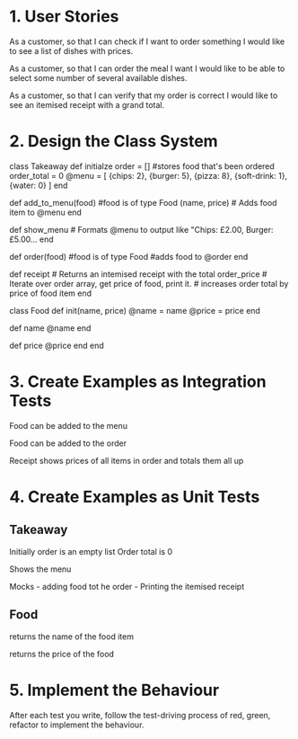 # 1. User Stories
As a customer, so that I can check if I want to order something
I would like to see a list of dishes with prices.

As a customer, so that I can order the meal I want
I would like to be able to select some number of several available dishes.

As a customer, so that I can verify that my order is correct
I would like to see an itemised receipt with a grand total.

# 2. Design the Class System
class Takeaway
  def initialze
    order = [] #stores food that's been ordered
    order_total = 0
    @menu = [
      {chips: 2},
      {burger: 5},
      {pizza: 8},
      {soft-drink: 1},
      {water: 0}
    ]
  end

  def add_to_menu(food) #food is of type Food (name, price)
    # Adds food item to @menu
  end

  def show_menu
    # Formats @menu to output like "Chips: £2.00, Burger: £5.00...
  end

  def order(food) #food is of type Food
    #adds food to @order
  end

  def receipt
    # Returns an intemised receipt with the total order_price
    # Iterate over order array, get price of food, print it. 
    # increases order total by price of food item
  end


class Food
  def init(name, price)
    @name = name
    @price = price
  end

  def name
    @name
  end

  def price
    @price
  end
end

# 3. Create Examples as Integration Tests
Food can be added to the menu

Food can be added to the order

Receipt shows prices of all items in order and totals them all up

# 4. Create Examples as Unit Tests
  ## Takeaway
Initially order is an empty list
          Order total is 0

Shows the menu

Mocks - adding food tot he order
      - Printing the itemised receipt

  ## Food

returns the name of the food item

returns the price of the food

# 5. Implement the Behaviour
After each test you write, follow the test-driving process of red, green, refactor to implement the behaviour.